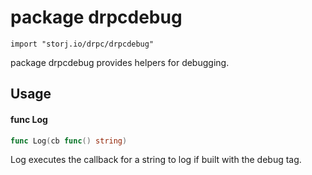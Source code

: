 # package drpcdebug

`import "storj.io/drpc/drpcdebug"`

package drpcdebug provides helpers for debugging.

## Usage

#### func  Log

```go
func Log(cb func() string)
```
Log executes the callback for a string to log if built with the debug tag.
